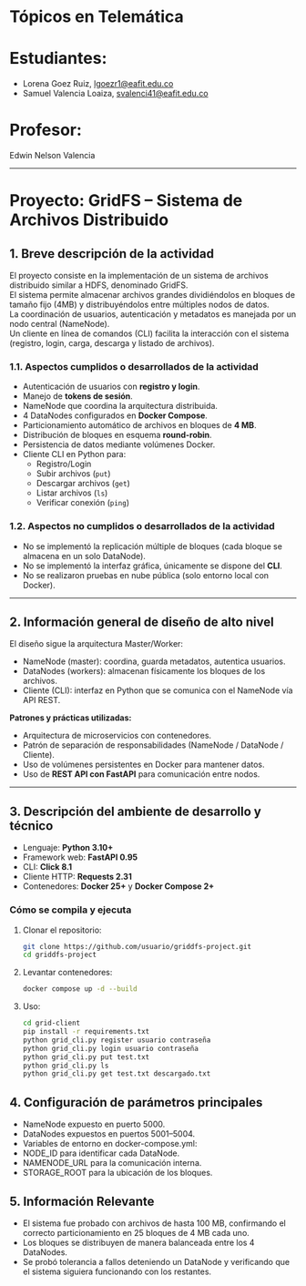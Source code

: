 # Tópicos en Telemática

# Estudiantes: 
- Lorena Goez Ruiz, lgoezr1@eafit.edu.co 
- Samuel Valencia Loaiza, svalenci41@eafit.edu.co

# Profesor: 
Edwin Nelson Valencia  

---

# Proyecto: GridFS – Sistema de Archivos Distribuido

## 1. Breve descripción de la actividad

El proyecto consiste en la implementación de un sistema de archivos distribuido similar a HDFS, denominado GridFS.  
El sistema permite almacenar archivos grandes dividiéndolos en bloques de tamaño fijo (4MB) y distribuyéndolos entre múltiples nodos de datos.  
La coordinación de usuarios, autenticación y metadatos es manejada por un nodo central (NameNode).  
Un cliente en línea de comandos (CLI) facilita la interacción con el sistema (registro, login, carga, descarga y listado de archivos).

### 1.1. Aspectos cumplidos o desarrollados de la actividad

- Autenticación de usuarios con **registro y login**.  
- Manejo de **tokens de sesión**.  
- NameNode que coordina la arquitectura distribuida.  
- 4 DataNodes configurados en **Docker Compose**.  
- Particionamiento automático de archivos en bloques de **4 MB**.  
- Distribución de bloques en esquema **round-robin**.  
- Persistencia de datos mediante volúmenes Docker.  
- Cliente CLI en Python para:
  - Registro/Login  
  - Subir archivos (`put`)  
  - Descargar archivos (`get`)  
  - Listar archivos (`ls`)  
  - Verificar conexión (`ping`)  

### 1.2. Aspectos no cumplidos o desarrollados de la actividad

-  No se implementó la replicación múltiple de bloques (cada bloque se almacena en un solo DataNode).  
-  No se implementó la interfaz gráfica, únicamente se dispone del **CLI**.  
-  No se realizaron pruebas en nube pública (solo entorno local con Docker).  

---

## 2. Información general de diseño de alto nivel

El diseño sigue la arquitectura Master/Worker:  
- NameNode (master): coordina, guarda metadatos, autentica usuarios.  
- DataNodes (workers): almacenan físicamente los bloques de los archivos.  
- Cliente (CLI): interfaz en Python que se comunica con el NameNode vía API REST.  

**Patrones y prácticas utilizadas:**
- Arquitectura de microservicios con contenedores.  
- Patrón de separación de responsabilidades (NameNode / DataNode / Cliente).  
- Uso de volúmenes persistentes en Docker para mantener datos.  
- Uso de **REST API con FastAPI** para comunicación entre nodos.  

---

## 3. Descripción del ambiente de desarrollo y técnico

- Lenguaje: **Python 3.10+**  
- Framework web: **FastAPI 0.95**  
- CLI: **Click 8.1**  
- Cliente HTTP: **Requests 2.31**  
- Contenedores: **Docker 25+** y **Docker Compose 2+**

### Cómo se compila y ejecuta
1. Clonar el repositorio:
   ```bash
   git clone https://github.com/usuario/griddfs-project.git
   cd griddfs-project

2. Levantar contenedores:
   ```bash
   docker compose up -d --build

3. Uso:
   ```bash
   cd grid-client
   pip install -r requirements.txt
   python grid_cli.py register usuario contraseña
   python grid_cli.py login usuario contraseña
   python grid_cli.py put test.txt
   python grid_cli.py ls
   python grid_cli.py get test.txt descargado.txt

  ## 4. Configuración de parámetros principales
  - NameNode expuesto en puerto 5000.
  - DataNodes expuestos en puertos 5001–5004.
  - Variables de entorno en docker-compose.yml:
  - NODE_ID para identificar cada DataNode.
  - NAMENODE_URL para la comunicación interna.
  - STORAGE_ROOT para la ubicación de los bloques.

  ## 5. Información Relevante
  - El sistema fue probado con archivos de hasta 100 MB, confirmando el correcto particionamiento en 25 bloques de 4 MB cada uno.
  - Los bloques se distribuyen de manera balanceada entre los 4 DataNodes.
  - Se probó tolerancia a fallos deteniendo un DataNode y verificando que el sistema siguiera funcionando con los restantes.

